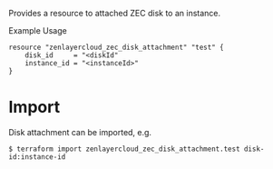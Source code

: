 Provides a resource to attached ZEC disk to an instance.

Example Usage

```hcl
resource "zenlayercloud_zec_disk_attachment" "test" {
	disk_id     = "<diskId"
	instance_id = "<instanceId>"
}
```

# Import

Disk attachment can be imported, e.g.

```
$ terraform import zenlayercloud_zec_disk_attachment.test disk-id:instance-id
```
